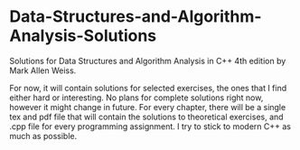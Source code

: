 # Data-Structures-and-Algorithm-Analysis-Solutions
Solutions for Data Structures and Algorithm Analysis in C++ 4th edition by Mark Allen Weiss.

For now, it will contain solutions for selected exercises, the ones that I find either hard or interesting. 
No plans for complete solutions right now, however it might change in future.
For every chapter, there will be a single tex and pdf file that will contain the solutions to theoretical exercises,
and .cpp file for every programming assignment.
I try to stick to modern C++ as much as possible.
